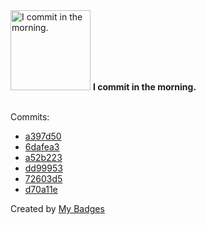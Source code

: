 <img src="https://my-badges.github.io/my-badges/morning-commits.png" alt="I commit in the morning." title="I commit in the morning." width="128">
<strong>I commit in the morning.</strong>
<br><br>

Commits:

- <a href="https://github.com/mmichie/m28/commit/a397d50410f1e3885bb5518429dc609b3fe59b1e">a397d50</a>
- <a href="https://github.com/mmichie/m28/commit/6dafea3575c9ad9833f6b9e3f8cfeebb99b54dba">6dafea3</a>
- <a href="https://github.com/mmichie/m28/commit/a52b2238c33d714609e1189ae61f0294838c26f1">a52b223</a>
- <a href="https://github.com/mmichie/m28/commit/dd99953152ccc38579c19bad83e29829378b2b8d">dd99953</a>
- <a href="https://github.com/mmichie/m28/commit/72603d51d6e3cd61dd106bfedd58695592d85970">72603d5</a>
- <a href="https://github.com/mmichie/m28/commit/d70a11e24352f0acfd8c2fe0db47a63ed000131a">d70a11e</a>


Created by <a href="https://github.com/my-badges/my-badges">My Badges</a>